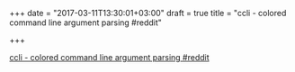 +++
date = "2017-03-11T13:30:01+03:00"
draft = true
title = "ccli - colored command line argument parsing  #reddit"

+++

<p><a href="https://t.co/fMX5ydu3fe">ccli - colored command line argument parsing  #reddit</a></p>
